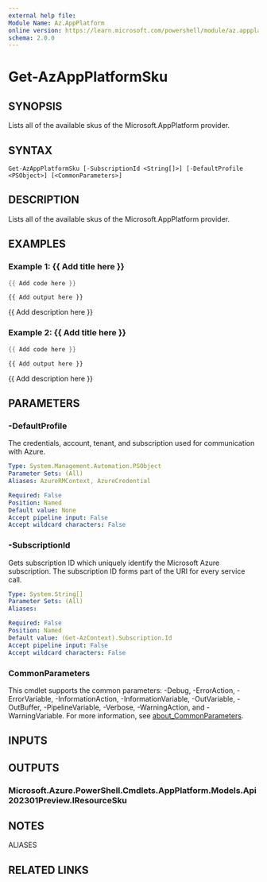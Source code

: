 ```yaml
---
external help file:
Module Name: Az.AppPlatform
online version: https://learn.microsoft.com/powershell/module/az.appplatform/get-azappplatformsku
schema: 2.0.0
---
```


# Get-AzAppPlatformSku

## SYNOPSIS
Lists all of the available skus of the Microsoft.AppPlatform provider.

## SYNTAX

```
Get-AzAppPlatformSku [-SubscriptionId <String[]>] [-DefaultProfile <PSObject>] [<CommonParameters>]
```

## DESCRIPTION
Lists all of the available skus of the Microsoft.AppPlatform provider.

## EXAMPLES

### Example 1: {{ Add title here }}
```powershell
{{ Add code here }}
```

```output
{{ Add output here }}
```

{{ Add description here }}

### Example 2: {{ Add title here }}
```powershell
{{ Add code here }}
```

```output
{{ Add output here }}
```

{{ Add description here }}

## PARAMETERS

### -DefaultProfile
The credentials, account, tenant, and subscription used for communication with Azure.

```yaml
Type: System.Management.Automation.PSObject
Parameter Sets: (All)
Aliases: AzureRMContext, AzureCredential

Required: False
Position: Named
Default value: None
Accept pipeline input: False
Accept wildcard characters: False
```

### -SubscriptionId
Gets subscription ID which uniquely identify the Microsoft Azure subscription.
The subscription ID forms part of the URI for every service call.

```yaml
Type: System.String[]
Parameter Sets: (All)
Aliases:

Required: False
Position: Named
Default value: (Get-AzContext).Subscription.Id
Accept pipeline input: False
Accept wildcard characters: False
```

### CommonParameters
This cmdlet supports the common parameters: -Debug, -ErrorAction, -ErrorVariable, -InformationAction, -InformationVariable, -OutVariable, -OutBuffer, -PipelineVariable, -Verbose, -WarningAction, and -WarningVariable. For more information, see [about_CommonParameters](http://go.microsoft.com/fwlink/?LinkID=113216).

## INPUTS

## OUTPUTS

### Microsoft.Azure.PowerShell.Cmdlets.AppPlatform.Models.Api202301Preview.IResourceSku

## NOTES

ALIASES

## RELATED LINKS

